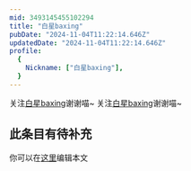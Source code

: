 ```yaml
---
mid: 3493145455102294
title: "白星baxing"
pubDate: "2024-11-04T11:22:14.646Z"
updatedDate: "2024-11-04T11:22:14.646Z"
profile:
  {
    Nickname: ["白星baxing"],
  }
---
```


关注[白星baxing](https://space.bilibili.com/3493145455102294)谢谢喵~ 关注[白星baxing](https://space.bilibili.com/3493145455102294)谢谢喵~

## 此条目有待补充
你可以在[这里](https://github.com/Yuhanawa/VTuber.ICU-Content/edit/master/v/白星baxing/index.md)编辑本文
